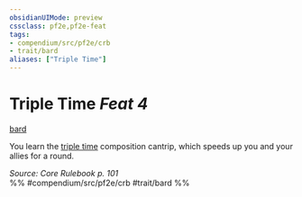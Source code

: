 ```yaml
---
obsidianUIMode: preview
cssclass: pf2e,pf2e-feat
tags:
- compendium/src/pf2e/crb
- trait/bard
aliases: ["Triple Time"]
---
```

# Triple Time  *Feat 4*  
[bard](../../Rules/traits/bard.md)  


You learn the [triple time](../spells/triple-time.md) composition cantrip, which speeds up you and your allies for a round.

*Source: Core Rulebook p. 101*  
%% #compendium/src/pf2e/crb #trait/bard %%
